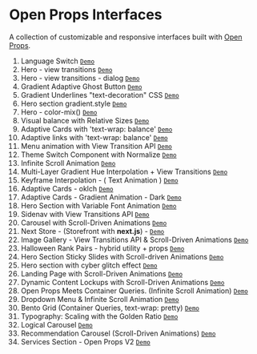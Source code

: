 # Open Props Interfaces

A collection of customizable and responsive interfaces built with [Open Props](https://open-props.style/).

1.  Language Switch [`Demo`](https://language-switch.netlify.app/)
1.  Hero - view transitions [`Demo`](https://codepen.io/mobalti/full/QWJJpgd)
1.  Hero - view transitions - dialog [`Demo`](https://codepen.io/mobalti/full/GRwzaKV)
1.  Gradient Adaptive Ghost Button [`Demo`](https://codepen.io/mobalti/full/JjeZPwB)
1.  Gradient Underlines "text-decoration" CSS [`Demo`](https://codepen.io/mobalti/full/VwVdYqr)
1.  Hero section gradient.style [`Demo`](https://codepen.io/mobalti/full/MWzqpBZ)
1.  Hero - color-mix() [`Demo`](https://codepen.io/mobalti/full/ExOergj)
1.  Visual balance with Relative Sizes [`Demo`](https://codepen.io/mobalti/full/yLQwRgb)
1.  Adaptive Cards with 'text-wrap: balance' [`Demo`](https://codepen.io/mobalti/full/ZEmZray)
1.  Adaptive links with 'text-wrap: balance' [`Demo`](https://codepen.io/mobalti/full/poQBaVe)
1.  Menu animation with View Transition API [`Demo`](https://codepen.io/mobalti/full/eYQaKXE)
1.  Theme Switch Component with Normalize [`Demo`](https://codepen.io/mobalti/full/dyQBVBq)
1.  Infinite Scroll Animation [`Demo`](https://codepen.io/mobalti/full/zYyOrBJ)
1.  Multi-Layer Gradient Hue Interpolation + View Transitions [`Demo`](https://codepen.io/mobalti/full/GRPRKMv)
1.  Keyframe Interpolation - ( Text Animation ) [`Demo`](https://codepen.io/mobalti/full/MWZWdeq)
1.  Adaptive Cards - oklch [`Demo`](https://codepen.io/mobalti/full/GRPpQJb)
1.  Adaptive Cards - Gradient Animation - Dark [`Demo`](https://codepen.io/mobalti/full/WNLQKWY)
1.  Hero Section with Variable Font Animation [`Demo`](https://codepen.io/mobalti/full/eYbZQeK)
1.  Sidenav with View Transitions API [`Demo`](https://codepen.io/mobalti/full/qBLrKpW)
1.  Carousel with Scroll-Driven Animations [`Demo`](https://codepen.io/mobalti/full/GRPMpyj)
1.  Next Store - (Storefront with **next.js**) - [`Demo`](https://op-next-store.vercel.app/)
1.  Image Gallery - View Transitions API & Scroll-Driven Animations [`Demo`](https://codepen.io/mobalti/full/ExGBdpd)
1.  Halloween Rank Pairs - hybrid utility + props [`Demo`](https://codepen.io/mobalti/full/vYbORVP)
1.  Hero Section Sticky Slides with Scroll-driven Animations [`Demo`](https://codepen.io/mobalti/full/YzBWgpW)
1.  Hero section with cyber glitch effect [`Demo`](https://codepen.io/mobalti/full/jOdmRbm)
1.  Landing Page with Scroll-Driven Animations [`Demo`](https://codepen.io/mobalti/full/rNPvMPB)
1.  Dynamic Content Lockups with Scroll-Driven Animations [`Demo`](https://codepen.io/mobalti/full/Jjxqjxe)
1.  Open Props Meets Container Queries. (Infinite Scroll Animation) [`Demo`](https://codepen.io/mobalti/full/ExMxPKW)
1.  Dropdown Menu & Infinite Scroll Animation [`Demo`](https://codepen.io/mobalti/full/QWobMMo)
1.  Bento Grid (Container Queries, text-wrap: pretty) [`Demo`](https://codepen.io/mobalti/full/jOJymQZ)
1.  Typography: Scaling with the Golden Ratio [`Demo`](https://codepen.io/mobalti/full/ExMwqmG)
1.  Logical Carousel [`Demo`](https://codepen.io/mobalti/full/MWxBYBW)
1.  Recommendation Carousel (Scroll-Driven Animations) [`Demo`](https://codepen.io/mobalti/full/poYmvqj)
1.  Services Section - Open Props V2 [`Demo`](https://codepen.io/mobalti/full/gOyxvea)
